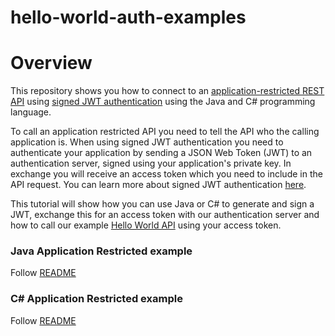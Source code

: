# hello-world-auth-examples

# Overview
This repository shows you how to connect to an [application-restricted REST API](https://digital.nhs.uk/developer/guides-and-documentation/security-and-authorisation#application-restricted-apis) using [signed JWT authentication](https://digital.nhs.uk/developer/guides-and-documentation/security-and-authorisation/application-restricted-restful-apis-signed-jwt-authentication) using the Java and C# programming language.

To call an application restricted API you need to tell the API who the calling application is. When using signed JWT authentication you need to authenticate your application by sending a JSON Web Token (JWT) to an authentication server, signed using your application's private key. In exchange you will receive an access token which you need to include in the API request. You can learn more about signed JWT authentication [here](https://digital.nhs.uk/developer/guides-and-documentation/security-and-authorisation/application-restricted-restful-apis-signed-jwt-authentication).

This tutorial will show how you can use Java or C# to generate and sign a JWT, exchange this for an access token with our authentication server and how to call our example [Hello World API](https://digital.nhs.uk/developer/api-catalogue/hello-world) using your access token.



### Java Application Restricted example

Follow [README](./application-restricted-signed-jwt-tutorials/java/README.md)

### C# Application Restricted example

Follow [README](./application-restricted-signed-jwt-tutorials/csharp/README.md)